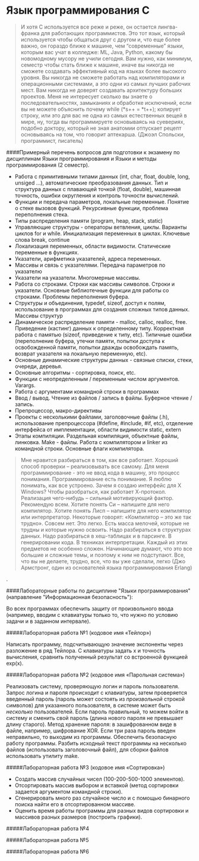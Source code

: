 # Язык программирования C

<blockquote>И хотя С используется все реже и реже, он остается лингва-франка для работающих программистов. Это тот язык, который используется чтобы общаться друг с другом и, что еще более важно, он гораздо ближе к машине, чем “современные” языки, которым вас учат в колледже: ML, Java, Python, какому бы новомодному мусору не учили сегодня. Вам нужно, как минимум, семестр чтобы стать ближе к машине, иначе вы никогда не сможете создавать эффективный код на языках более высокого уровня. Вы никогда не сможете работать над компиляторами и операционными системами, а это одни из самых лучших рабочих мест. Вам никогда не доверят создавать архитектуру больших проектов. Меня не интересует сколько вы знаете о последовательностях, замыканиях и обработке исключений, если вы не можете объяснить почему while (*s++ = *t++); копирует строку, или это для вас не одна из самых естественных вещей в мире, ну, тогда вы программируете основываясь на суевериях, подобно доктору, который не зная анатомии отпускает рецепт основываясь на том, что говорит аптекарша. (Джоэл Спольски, программист, писатель) </blockquote>

####Примерный перечень вопросов для подготовки к экзамену по дисциплинам Языки программирования и Языки и методы программирования (2 семестр).

- Работа с примитивными типами данных (int, char, float, double, long, unsiged ...), автоматические преобразования данных. Тип и структура данных с плавающей точкой (float, double), машинная точность, ошибки округления и контроль точности вычислений.
- Функции и передача параметров, локальные переменные. Понятие о стеке вызовов функций. Рекурсивные функции, проблема переполнения стека.
- Типы распределения памяти  (program, heap, stack, static)
- Управляющие структуры - операторы ветвления, циклы. Варианты циклов for и while. Инициализация переменных в циклах. Ключевые слова break, continue
- Локализация переменных, области видимости. Статические переменные в функциях.
- Указатели, арифметика указателей, адреса переменных.
- Массивы и связь с указателями. Передача параметров по указателю
- Указатели на указатели. Многомерные массивы.
- Работа со строками. Строки как массивы символов. Строки и указатели. Основные библиотечные функции для работы со строками. Проблемы переполнения буфера.
- Структуры и объединения, typedef, sizeof, доступ к полям, использование в программах для создания сложных типов данных. Массивы структур
- Динамическое распределение памяти - malloc, calloc, realloc, free. Приведение (кастинг) данных к определенному типу. Корректная работа с памятью (sizeof, приведение к типу, etc). Типичные ошибки (переполнение буфера, утечки памяти, попытки доступа к освобожденной памяти, попытки дважды освобождать память, возврат указателя на локальную переменную, etc).
- Основные динамические структуры данных - связные списки, стеки, очереди, деревья. 
- Основные алгоритмы - сортировка, поиск, etc. 
- Функции с неопределенным / переменным числом аргументов. Varargs.
- Работа с аргументами командной строки в программах
- Ввод / вывод. Чтение из файлов / запись в файлы. Буферное чтение / запись.
- Препроцессор, макро-директивы
- Проекты с несколькими файлами, заголовочные файлы (.h), использование препроцессора (#define, #include, #if, etc), отделение интерфейса от имплементации, области видимости static, extern
- Этапы компиляции. Раздельная компиляция, объектные файлы, линковка. Make - файлы. Работа с компилятором и linker из командной строки. Основные флаги компилятора.

<blockquote>Мне нравится разбираться в том, как все работает. Хороший способ  проверки – реализовывать все самому. Для меня программирование - это не ввод кода в машину, это процесс понимания. Программирование есть понимание. Я люблю понимать, как все устроено. Зачем я создаю интерфейс для X Windows? Чтобы разобраться, как работает Х-протокол. Реализация чего-нибудь – сильный мотивирующий фактор. Рекомендую всем. Хотите понять Си – напишите для него компилятор. Хотите понять Лисп – напишите для него компилятор или интерпретатор. Некоторые говорят: «Компилятор – это же так трудно». Совсем нет. Это легко. Есть масса мелочей, которые не трудны и которые нужно освоить. Надо разбираться в структурах данных. Надо разбираться в хеш-таблицах и в парсинге. В генерировании кода. В техниках интерпретации. Каждый из этих предметов не особенно сложен. Начинающие думают, что это все большие и сложные темы, и поэтому к ним не подступают. Все, что вы не делаете, трудно, все, что вы уже сделали, легко (Джо Армстронг, один из основателей языка
программирования Erlang) </blockquote>.

####Лабораторные работы по дисциплине "Языки программирования" (направление "Информационная безопасность"):

Во всех программах обеспечить защиту от произвольного ввода (например, вводим с клавиатуры только то, что нужно по условию задачи и в заданном интервале). 

#####Лабораторная работа №1 (кодовое имя «Тейлор»)

Написать программу, подсчитывающую значение экспоненты через разложение в ряд Тейлора. C клавиатуры задать x и точность вычисления, сравнить полученный результат со встроенной функцией exp(x). 

#####Лабораторная работа №2 (кодовое имя «Парольная система»)

Реализовать систему, проверяющую логин и пароль пользователя. Запрос логина и пароля происходит с клавиатуры, затем проверяется введенный пароль (пароль может состоять из _произвольной_ строкой символов) для указанного пользователя, в системе может быть _несколько_ пользователей. Если пароль правильный, то можем войти в систему и сменить свой пароль (длина нового пароля не превышает длину старого). Метод хранение пароля: в зашифрованном виде в файле, например, шифрование XOR. Если три раза пароль введен неправильно, то выходим из программы. Обеспечить безопасную работу программы. Разбить исходный текст программы на несколько файлов (использовать заголовочный файл), для сборки файлов использовать утилиту make. 

#####Лабораторная работа №3 (кодовое имя «Сортировка»)

- Создать массив случайных чисел (100-200-500-1000 элементов).
- Отсортировать массив выбором и вставкой (метод сортировки задается аргументом командной строки).
- Сгенерировать много раз случайное число и с помощью бинарного поиска найти его в отсортированном массиве.
- Оценить время работы программы для разных видов сортировки и массивов разных размеров (построить графики).


#####Лабораторная работа №4


#####Лабораторная работа №5


#####Лабораторная работа №6













